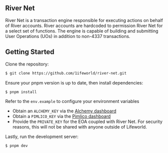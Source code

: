 ## River Net

River Net is a transaction engine responsible for executing actions on behalf of River accounts. River accounts are hardcoded to permission River Net for a select set of functions. The engine is capable of building and submitting User Operations (UOs) in addition to non-4337 transactions.

## Getting Started

Clone the repository:

```bash
$ git clone https://github.com/1ifeworld/river-net.git
```

Ensure your pnpm version is up to date, then install dependencies:

```bash
$ pnpm install
```

Refer to the `env.example` to configure your environment variables

- Obtain an `ALCHEMY_KEY` via the [Alchemy dashboard](https://dashboard.alchemy.com)
- Obtain a `PIMLICO_KEY` via the [Pimlico dashboard](https://dashboard.pimlico.io/)
- Provide the `PRIVATE_KEY` for the EOA coupled with River Net. For security reasons, this will not be shared with anyone outside of Lifeworld.

Lastly, run the development server:

```bash
$ pnpm dev
```


